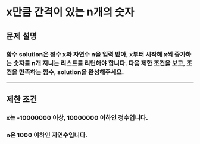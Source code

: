 # x만큼 간격이 있는 n개의 숫자
## 문제 설명
### 함수 solution은 정수 x와 자연수 n을 입력 받아, x부터 시작해 x씩 증가하는 숫자를 n개 지니는 리스트를 리턴해야 합니다. 다음 제한 조건을 보고, 조건을 만족하는 함수, solution을 완성해주세요.
***
## 제한 조건
### x는 -10000000 이상, 10000000 이하인 정수입니다.
### n은 1000 이하인 자연수입니다.